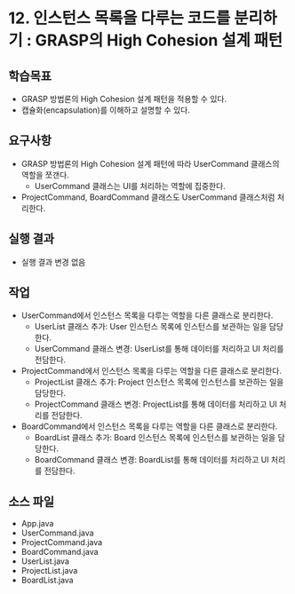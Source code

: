 # 12. 인스턴스 목록을 다루는 코드를 분리하기 : GRASP의 High Cohesion 설계 패턴

## 학습목표

- GRASP 방법론의 High Cohesion 설계 패턴을 적용할 수 있다.
- 캡슐화(encapsulation)를 이해하고 설명할 수 있다.

## 요구사항

- GRASP 방법론의 High Cohesion 설계 패턴에 따라 UserCommand 클래스의 역할을 쪼갠다.
  - UserCommand 클래스는 UI를 처리하는 역할에 집중한다.
- ProjectCommand, BoardCommand 클래스도 UserCommand 클래스처럼 처리한다.

## 실행 결과

- 실행 결과 변경 없음


## 작업

- UserCommand에서 인스턴스 목록을 다루는 역할을 다른 클래스로 분리한다.
  - UserList 클래스 추가: User 인스턴스 목록에 인스턴스를 보관하는 일을 담당한다. 
  - UserCommand 클래스 변경: UserList를 통해 데이터를 처리하고 UI 처리를 전담한다.
- ProjectCommand에서 인스턴스 목록을 다루는 역할을 다른 클래스로 분리한다.
  - ProjectList 클래스 추가: Project 인스턴스 목록에 인스턴스를 보관하는 일을 담당한다.
  - ProjectCommand 클래스 변경: ProjectList를 통해 데이터를 처리하고 UI 처리를 전담한다.
- BoardCommand에서 인스턴스 목록을 다루는 역할을 다른 클래스로 분리한다.
  - BoardList 클래스 추가: Board 인스턴스 목록에 인스턴스를 보관하는 일을 담당한다.
  - BoardCommand 클래스 변경: BoardList를 통해 데이터를 처리하고 UI 처리를 전담한다.
  
## 소스 파일

- App.java
- UserCommand.java
- ProjectCommand.java
- BoardCommand.java
- UserList.java
- ProjectList.java
- BoardList.java
